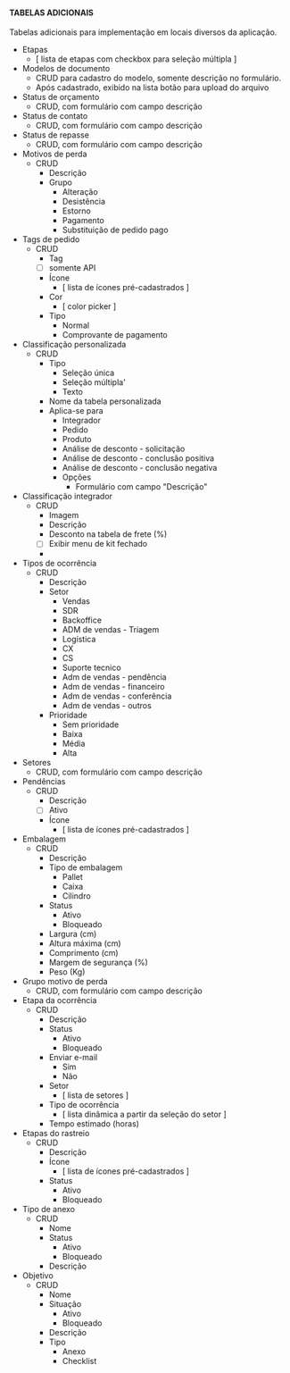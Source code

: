 #### TABELAS ADICIONAIS

Tabelas adicionais para implementação em locais diversos da aplicação.

- Etapas
    - [ lista de etapas com checkbox para seleção múltipla ]
- Modelos de documento
    - CRUD para cadastro do modelo, somente descrição no formulário.
    - Após cadastrado, exibido na lista botão para upload do arquivo
- Status de orçamento
    - CRUD, com formulário com campo descrição
- Status de contato
    - CRUD, com formulário com campo descrição
- Status de repasse
    - CRUD, com formulário com campo descrição
- Motivos de perda
    - CRUD
        - Descrição
        - Grupo
            - Alteração
            - Desistência
            - Estorno
            - Pagamento
            - Substituição de pedido pago
- Tags de pedido
    - CRUD
        - Tag
        - [ ] somente API
        - Ícone
            - [ lista de ícones pré-cadastrados ]
        - Cor
            - [ color picker ]
        - Tipo
            - Normal
            - Comprovante de pagamento
- Classificação personalizada
    - CRUD
        - Tipo
            - Seleção única
            - Seleção múltipla'
            - Texto
        - Nome da tabela personalizada
        - Aplica-se para
            - Integrador
            - Pedido
            - Produto
            - Análise de desconto - solicitação
            - Análise de desconto - conclusão positiva
            - Análise de desconto - conclusão negativa
            - Opções
                - Formulário com campo "Descrição"
- Classificação integrador
    - CRUD
        - Imagem
        - Descrição
        - Desconto na tabela de frete (%)
        - [ ] Exibir menu de kit fechado
        -
- Tipos de ocorrência
    - CRUD
        - Descrição
        - Setor
            - Vendas
            - SDR
            - Backoffice
            - ADM de vendas - Triagem
            - Logística
            - CX
            - CS
            - Suporte tecnico
            - Adm de vendas - pendência
            - Adm de vendas - financeiro
            - Adm de vendas - conferência
            - Adm de vendas - outros
        - Prioridade
            - Sem prioridade
            - Baixa
            - Média
            - Alta
- Setores
    - CRUD, com formulário com campo descrição
- Pendências
    - CRUD
        - Descrição
        - [ ] Ativo
        - Ícone
            - [ lista de ícones pré-cadastrados ]
- Embalagem
    - CRUD
        - Descrição
        - Tipo de embalagem
            - Pallet
            - Caixa
            - Cilindro
        - Status
            - Ativo
            - Bloqueado
        - Largura (cm)
        - Altura máxima (cm)
        - Comprimento (cm)
        - Margem de segurança (%)
        - Peso (Kg)
- Grupo motivo de perda
    - CRUD, com formulário com campo descrição
- Etapa da ocorrência
    - CRUD
        - Descrição
        - Status
            - Ativo
            - Bloqueado
        - Enviar e-mail
            - Sim
            - Não
        - Setor
            - [ lista de setores ]
        - Tipo de ocorrência
            - [ lista dinâmica a partir da seleção do setor ]
        - Tempo estimado (horas)
- Etapas do rastreio
    - CRUD
        - Descrição
        - Ícone
            - [ lista de ícones pré-cadastrados ]
        - Status
            - Ativo
            - Bloqueado
- Tipo de anexo
    - CRUD
        - Nome
        - Status
            - Ativo
            - Bloqueado
        - Descrição
- Objetivo
    - CRUD
        - Nome
        - Situação
            - Ativo
            - Bloqueado
        - Descrição
        - Tipo
            - Anexo
            - Checklist


